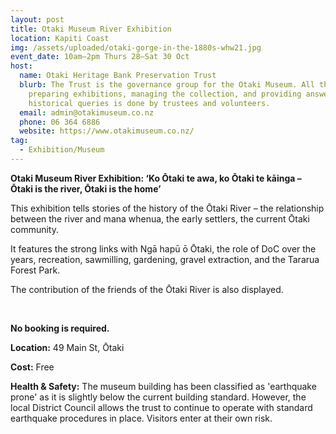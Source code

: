 ```yaml
---
layout: post
title: Otaki Museum River Exhibition
location: Kapiti Coast
img: /assets/uploaded/otaki-gorge-in-the-1880s-whw21.jpg
event_date: 10am–2pm Thurs 28–Sat 30 Oct
host:
  name: Otaki Heritage Bank Preservation Trust
  blurb: The Trust is the governance group for the Otaki Museum. All the work of
    preparing exhibitions, managing the collection, and providing answers to
    historical queries is done by trustees and volunteers.
  email: admin@otakimuseum.co.nz
  phone: 06 364 6886
  website: https://www.otakimuseum.co.nz/
tag:
  - Exhibition/Museum
---
```

**Otaki Museum River Exhibition: ‘Ko Ōtaki te awa, ko Ōtaki te kāinga – Ōtaki is the river, Ōtaki is the home’**

This exhibition tells stories of the history of the Ōtaki River – the relationship between the river and mana whenua, the early settlers, the current Ōtaki community. 

It features the strong links with Ngā hapū ō Ōtaki, the role of DoC over the years, recreation, sawmilling, gardening, gravel extraction, and the Tararua Forest Park. 

The contribution of the friends of the Ōtaki River is also displayed.

<br>

**No booking is required.** 

**Location:** 49 Main St, Ōtaki

**Cost:** Free

**Health & Safety:** The museum building has been classified as 'earthquake prone' as it is slightly below the current building standard. However, the local District Council allows the trust to continue to operate with standard earthquake procedures in place. Visitors enter at their own risk.
